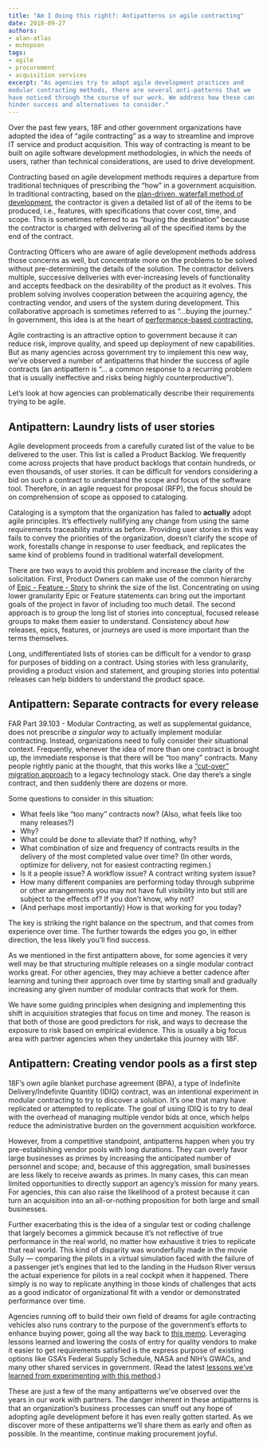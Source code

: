 ```yaml
---
title: "Am I doing this right?: Antipatterns in agile contracting"
date: 2018-09-27
authors:
- alan-atlas
- mchopson
tags:
- agile
- procurement
- acquisition services
excerpt: "As agencies try to adopt agile development practices and
modular contracting methods, there are several anti-patterns that we
have noticed through the course of our work. We address how these can
hinder success and alternatives to consider."
---
```


Over the past few years, 18F and other government organizations have
adopted the idea of “agile contracting” as a way to streamline and
improve IT service and product acquisition. This way of contracting is meant to be built on agile software development methodologies, in which the needs of users, rather than technical considerations, are used to drive development.

Contracting based on agile development methods requires a departure from traditional techniques of prescribing the “how” in a government
acquisition. In traditional contracting, based on the [plan-driven, waterfall method of development](https://18f.gsa.gov/2015/12/29/is-your-project-using-agilefall/), the contractor is given a detailed list of all of the items to be produced, i.e., features, with specifications that cover cost, time, and scope. This is sometimes referred to as “buying the destination” because the contractor is charged with delivering all of the specified items by the end of the contract.

Contracting Officers who are aware of agile development methods address those concerns as well, but concentrate more on the problems to be solved without pre-determining the details of the solution. The
contractor delivers multiple, successive deliveries with ever-increasing levels of functionality and accepts feedback on the desirability of the product as it evolves. This problem solving involves cooperation between the acquiring agency, the contracting vendor, and users of the system during development. This collaborative approach is sometimes referred to as “...buying the journey.” In government, this idea is at the heart of
[performance-based contracting.](https://pba.app.cloud.gov/app/#/pba)

Agile contracting is an attractive option to government because it can reduce risk, improve quality, and speed up deployment of new
capabilities. But as many agencies across government try to implement
this new way, we’ve observed a number of antipatterns that hinder the
success of agile contracts (an antipattern is “... a common response to a recurring problem that is usually ineffective and risks being highly counterproductive”).

Let’s look at how agencies can problematically describe their
requirements trying to be agile.

## Antipattern: Laundry lists of user stories

Agile development proceeds from a carefully curated list of the value to be delivered to the user. This list is called a Product Backlog. We frequently come across projects that have product backlogs that contain hundreds, or even thousands, of user stories. It can be difficult for vendors considering a bid on such a contract to understand the scope and focus of the software tool. Therefore, in an agile request for proposal (RFP), the focus should be on comprehension of scope as opposed to cataloging.

Cataloging is a symptom that the organization has failed to
**actually** adopt agile principles. It’s effectively nullifying any
change from using the same requirements traceability matrix as before. Providing user stories in this way fails to convey the priorities of the organization, doesn’t clarify the scope of work, forestalls change in response to user feedback, and replicates the same kind of problems found in traditional waterfall development.

There are two ways to avoid this problem and increase the clarity of the solicitation. First, Product Owners can make use of the common hierarchy of [Epic - Feature - Story](https://www.scrumalliance.org/community/articles/2014/march/stories-versus-themes-versus-epics)
to shrink the size of the list. Concentrating on using lower granularity Epic or Feature statements can bring out the important goals of the project in favor of including too much detail. The second approach is to group the long list of stories into conceptual, focused release groups to make them easier to understand. Consistency about *how* releases, epics, features, or journeys are used is more important than the terms themselves.

Long, undifferentiated lists of stories can be difficult for a vendor to grasp for purposes of bidding on a contract. Using stories with less granularity, providing a product vision and statement, and grouping stories into potential releases can help bidders to understand the product space.

## Antipattern: Separate contracts for every release

FAR Part 39.103 - Modular Contracting, as well as supplemental guidance, does not prescribe _a singular way_ to actually implement modular contracting. Instead, organizations need to fully consider their situational context. Frequently, whenever the idea of more than one contract is brought up, the immediate response is that there will be “too many” contracts. Many people rightly panic at the thought, that this works like a [“cut-over” migration
approach](https://www.google.com/url?q=https://www.martinfowler.com/bliki/StranglerApplication.html&sa=D&ust=1534425797866000&usg=AFQjCNEDyIa7E-fCdUi8XQmVZjvxS1-nYQ)
to a legacy technology stack. One day there’s a single contract, and
then suddenly there are dozens or more.

Some questions to consider in this situation:
-   What feels like “too many” contracts now? (Also, what feels like too many releases?)
-   Why?
-   What could be done to alleviate that? If nothing, why?
-   What combination of size and frequency of contracts results in the delivery of the most completed value over time? (In other words, optimize for delivery, not for easiest contracting regimen.)
-   Is it a people issue? A workflow issue? A contract writing system issue?
-   How many different companies are performing today through subprime or other arrangements you may not have full visibility into but still are subject to the effects of? If you don’t know, why not?
-   (And perhaps most importantly) How is that working for you today?

The key is striking the right balance on the spectrum, and that comes
from experience over time. The further towards the edges you go, in
either direction, the less likely you’ll find success.

As we mentioned in the first antipattern above, for some agencies it
very well may be that structuring multiple releases on a single modular contract works great. For other agencies, they may achieve a better cadence after learning and tuning their approach over time by starting small and gradually increasing any given number of modular contracts that work for them.

We have some guiding principles when designing and implementing this
shift in acquisition strategies that focus on time and money. The reason is that both of those are good predictors for risk, and ways to decrease the exposure to risk based on empirical evidence. This is usually a big focus area with partner agencies when they undertake this journey with 18F.

## Antipattern: Creating vendor pools as a first step

18F’s own agile blanket purchase agreement (BPA), a type of Indefinite
Delivery/Indefinite Quantity (IDIQ) contract, was an intentional
experiment in modular contracting to try to discover a solution. It’s
one that many have replicated or attempted to replicate. The goal of
using IDIQ is to try to deal with the overhead of managing multiple
vendor bids at once, which helps reduce the administrative burden on the government acquisition workforce.

However, from a competitive standpoint, antipatterns happen when you try pre-establishing vendor pools with long durations. They can overly favor large businesses as primes by increasing the anticipated number of personnel and scope; and, because of this aggregation, small businesses are less likely to receive awards as primes. In many cases, this can mean limited opportunities to directly support an agency’s mission for
many years. For agencies, this can also raise the likelihood of a
protest because it can turn an acquisition into an all-or-nothing
proposition for both large and small businesses.

Further exacerbating this is the idea of a singular test or coding
challenge that largely becomes a gimmick because it’s not reflective of true performance in the real world, no matter how exhaustive it tries to replicate that real world. This kind of disparity was wonderfully made
in the movie Sully — comparing the pilots in a virtual simulation faced with the failure of a passenger jet’s engines that led to the landing in the Hudson River versus the actual experience for pilots in a real cockpit when it happened. There simply is no way to replicate anything
in those kinds of challenges that acts as a good indicator of
organizational fit with a vendor or demonstrated performance over time.

Agencies running off to build their own field of dreams for agile
contracting vehicles also runs contrary to the purpose of the
government’s efforts to enhance buying power, going all the way back to [this memo](https://www.google.com/url?q=https://www.whitehouse.gov/sites/whitehouse.gov/files/omb/procurement/memo/development-review-and-approval-of-business-cases-for-certain-interagency-and-agency-specific-acquisitions-memo.pdf&sa=D&ust=1534346709784000&usg=AFQjCNHMNAgoIxZ7wMQCOLMRtDHBX1Z9VA).
Leveraging lessons learned and lowering the costs of entry for quality vendors to make it easier to get requirements satisfied is the express purpose of existing options like GSA’s Federal Supply Schedule, NASA and NIH’s GWACs, and many other shared services in government. (Read the latest [lessons we’ve learned from experimenting with this method](https://18f.gsa.gov/2018/07/26/what-we-learned-from-building-a-pool-of-agile-vendors/).)

These are just a few of the many antipatterns we’ve observed over the
years in our work with partners. The danger inherent in these
antipatterns is that an organization’s business processes can snuff out any hope of adopting agile development before it has even really gotten started. As we discover more of these antipatterns we’ll share them as early and often as possible. In the meantime, continue making procurement joyful.

